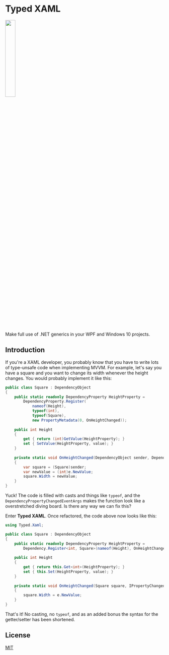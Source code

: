 # Typed XAML

<img src="http://i.imgur.com/dm65ZkB.png" width="25%"/>

Make full use of .NET generics in your WPF and Windows 10 projects.

## Introduction

If you're a XAML developer, you probably know that you have to write lots of type-unsafe code when implementing MVVM. For example, let's say you have a square and you want to change its width whenever the height changes. You would probably implement it like this:

```csharp
public class Square : DependencyObject
{
    public static readonly DependencyProperty HeightProperty =
        DependencyProperty.Register(
            nameof(Height),
            typeof(int),
            typeof(Square),
            new PropertyMetadata(0, OnHeightChanged));
    
    public int Height
    {
        get { return (int)GetValue(HeightProperty); }
        set { SetValue(HeightProperty, value); }
    }
    
    private static void OnHeightChanged(DependencyObject sender, DependencyPropertyChangedEventArgs e)
    {
        var square = (Square)sender;
        var newValue = (int)e.NewValue;
        square.Width = newValue;
    }
}
```

Yuck! The code is filled with casts and things like `typeof`, and the `DependencyPropertyChangedEventArgs` makes the function look like a overstretched diving board. Is there any way we can fix this?

Enter **Typed XAML**. Once refactored, the code above now looks like this:

```csharp
using Typed.Xaml;

public class Square : DependencyObject
{
    public static readonly DependencyProperty HeightProperty =
        Dependency.Register<int, Square>(nameof(Height), OnHeightChanged);
    
    public int Height
    {
        get { return this.Get<int>(HeightProperty); }
        set { this.Set(HeightProperty, value); }
    }
    
    private static void OnHeightChanged(Square square, IPropertyChangedArgs<int> e)
    {
        square.Width = e.NewValue;
    }
}
```

That's it! No casting, no `typeof`, and as an added bonus the syntax for the getter/setter has been shortened.

## License

[MIT](LICENSE)
